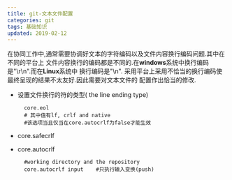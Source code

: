 ```yaml
---
title: git-文本文件配置
categories: git
tags: 基础知识
updated: 2019-02-12
---
```


在协同工作中,通常需要协调好文本的字符编码以及文件内容换行编码问题.其中在不同的平台上
文件内容换行的编码都是不同的.在**windows**系统中换行编码是"\r\n".而在**Linux**系统中
换行编码是"\n". 采用平台上采用不恰当的换行编码使最终呈现的结果不太友好.因此需要对文本文件的
配置作出恰当的修改.

* 设置文件换行的符的类型( the line ending type)

        core.eol
        # 其中值有lf, crlf and native
        #该选项当且仅当在core.autocrlf为false才能生效

* core.safecrlf

* core.autocrlf

        #working directory and the repository
        core.autocrlf input    #只执行输入变换(push)
